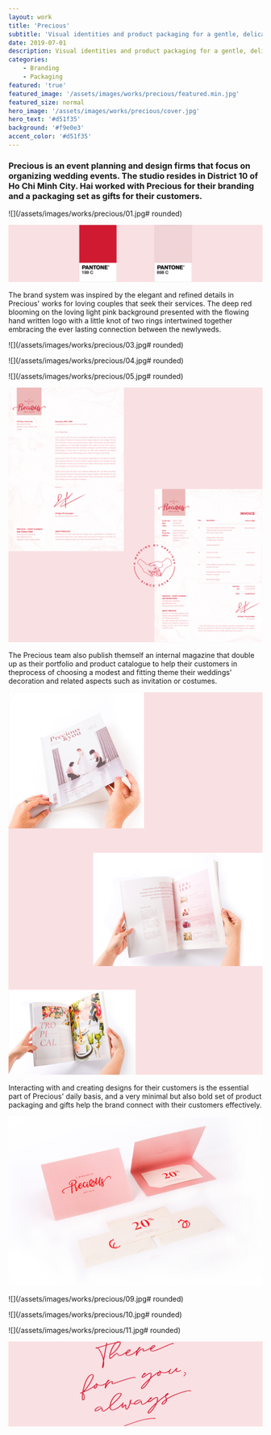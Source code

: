 ```yaml
---
layout: work
title: 'Precious'
subtitle: 'Visual identities and product packaging for a gentle, delicate and refined event planning and design firms.'
date: 2019-07-01
description: Visual identities and product packaging for a gentle, delicate and refined event planning and design firms.
categories:
    - Branding
    - Packaging
featured: 'true'
featured_image: '/assets/images/works/precious/featured.min.jpg'
featured_size: normal
hero_image: '/assets/images/works/precious/cover.jpg'
hero_text: '#d51f35'
background: '#f9e0e3'
accent_color: '#d51f35'
---
```


### Precious is an event planning and design firms that focus on organizing wedding events. The studio resides in District 10 of Ho Chi Minh City. Hai worked with Precious for their branding and a packaging set as gifts for their customers.

![](/assets/images/works/precious/01.jpg# rounded)

![](/assets/images/works/precious/02.jpg)

The brand system was inspired by the elegant and refined details in Precious' works for loving couples that seek their services. The deep red blooming on the loving light pink background presented with the flowing hand written logo with a little knot of two rings intertwined together embracing the ever lasting connection between the newlyweds.

![](/assets/images/works/precious/03.jpg# rounded)

![](/assets/images/works/precious/04.jpg# rounded)

![](/assets/images/works/precious/05.jpg# rounded)

![](/assets/images/works/precious/06.jpg)

The Precious team also publish themself an internal magazine that double up as their portfolio and product catalogue to help their customers in theprocess of choosing a modest and fitting theme their weddings' decoration and related aspects such as invitation or costumes.

![](/assets/images/works/precious/07.jpg)

Interacting with and creating designs for their customers is the essential part of Precious' daily basis, and a very minimal but also bold set of product packaging and gifts help the brand connect with their customers effectively.

![](/assets/images/works/precious/08.jpg)

![](/assets/images/works/precious/09.jpg# rounded)

![](/assets/images/works/precious/10.jpg# rounded)

![](/assets/images/works/precious/11.jpg# rounded)

![](/assets/images/works/precious/12.jpg)
